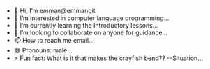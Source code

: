 - 👋 Hi, I’m emman@emmangit
- 👀 I’m interested in computer language programming...
- 🌱 I’m currently learning the Introductory lessons...
- 💞️ I’m looking to collaborate on anyone for guidance...
- 📫 How to reach me email...
- 😄 Pronouns: male...
- ⚡ Fun fact: What is it that makes the crayfish bend?? --Situation...

<!---
emmangit/emmangit is a ✨ special ✨ repository because its `README.md` (this file) appears on your GitHub profile.
You can click the Preview link to take a look at your changes.
--->
